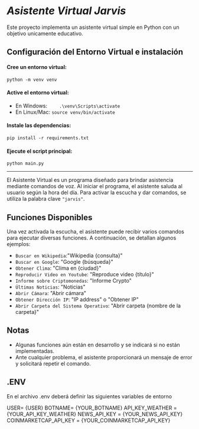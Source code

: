 # _Asistente Virtual Jarvis_

Este proyecto implementa un asistente virtual simple en Python con un objetivo unicamente educativo.

## Configuración del Entorno Virtual e instalación

#### Cree un entorno virtual:
``
 python -m venv venv
``
#### Active el entorno virtual:
- En Windows:
    ``    
    .\venv\Scripts\activate
    ``
- En Linux/Mac:
    ``
    source venv/bin/activate
    ``
#### Instale las dependencias:
``
pip install -r requirements.txt
``
#### Ejecute el script principal:
``
python main.py
``
_____________________________________________________________________________________________________________________
El Asistente Virtual es un programa diseñado para brindar asistencia mediante comandos de voz. Al iniciar el programa, el asistente saluda al usuario según la hora del día. Para activar la escucha y dar comandos, se utiliza la palabra clave `"jarvis"`.

## Funciones Disponibles

Una vez activada la escucha, el asistente puede recibir varios comandos para ejecutar diversas funciones. A continuación, se detallan algunos ejemplos:

- `Buscar en Wikipedia`:"Wikipedia {consulta}"
- `Buscar en Google`: "Google {búsqueda}"
- `Obtener Clima`: "Clima en {ciudad}"
- `Reproducir Video en Youtube`: "Reproduce video {título}"
- `Informe sobre Criptomonedas`: "Informe Crypto"
- `Últimas Noticias`: "Noticias"
- `Abrir Cámara`: "Abrir cámara"
- `Obtener Dirección IP`: "IP address" o "Obtener IP"
- `Abrir Carpeta del Sistema Operativo`: "Abrir carpeta {nombre de la carpeta}"

## Notas

- Algunas funciones aún están en desarrollo y se indicará si no están implementadas.
- Ante cualquier problema, el asistente proporcionará un mensaje de error y solicitará repetir el comando.


## .ENV

En el archivo .env deberá definir las siguientes variables de entorno

USER= {USER}
BOTNAME= {YOUR_BOTNAME}
API_KEY_WEATHER = {YOUR_API_KEY_WEATHER}
NEWS_API_KEY = {YOUR_NEWS_API_KEY}
COINMARKETCAP_API_KEY = {YOUR_COINMARKETCAP_API_KEY}